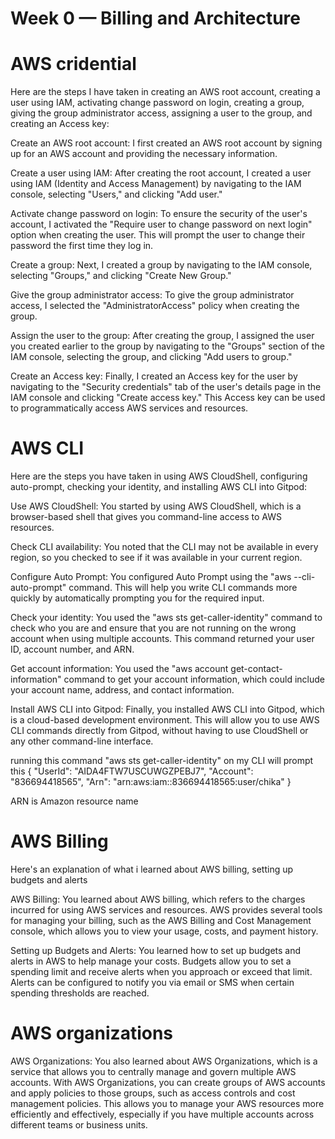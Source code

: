 # Week 0 — Billing and Architecture

# AWS cridential
Here are the steps I have taken in creating an AWS root account, creating a user using IAM, activating change password on login, creating a group, giving the group administrator access, assigning a user to the group, and creating an Access key:

Create an AWS root account: I first created an AWS root account by signing up for an AWS account and providing the necessary information.

Create a user using IAM: After creating the root account, I created a user using IAM (Identity and Access Management) by navigating to the IAM console, selecting "Users," and clicking "Add user."

Activate change password on login: To ensure the security of the user's account, I activated the "Require user to change password on next login" option when creating the user. This will prompt the user to change their password the first time they log in.

Create a group: Next, I created a group by navigating to the IAM console, selecting "Groups," and clicking "Create New Group."

Give the group administrator access: To give the group administrator access, I selected the "AdministratorAccess" policy when creating the group.

Assign the user to the group: After creating the group, I assigned the user you created earlier to the group by navigating to the "Groups" section of the IAM console, selecting the group, and clicking "Add users to group."

Create an Access key: Finally, I created an Access key for the user by navigating to the "Security credentials" tab of the user's details page in the IAM console and clicking "Create access key." This Access key can be used to programmatically access AWS services and resources.

# AWS CLI
Here are the steps you have taken in using AWS CloudShell, configuring auto-prompt, checking your identity, and installing AWS CLI into Gitpod:

Use AWS CloudShell: You started by using AWS CloudShell, which is a browser-based shell that gives you command-line access to AWS resources.

Check CLI availability: You noted that the CLI may not be available in every region, so you checked to see if it was available in your current region.

Configure Auto Prompt: You configured Auto Prompt using the "aws --cli-auto-prompt" command. This will help you write CLI commands more quickly by automatically prompting you for the required input.

Check your identity: You used the "aws sts get-caller-identity" command to check who you are and ensure that you are not running on the wrong account when using multiple accounts. This command returned your user ID, account number, and ARN.

Get account information: You used the "aws account get-contact-information" command to get your account information, which could include your account name, address, and contact information.

Install AWS CLI into Gitpod: Finally, you installed AWS CLI into Gitpod, which is a cloud-based development environment. This will allow you to use AWS CLI commands directly from Gitpod, without having to use CloudShell or any other command-line interface.

running this command "aws sts get-caller-identity" on my CLI will prompt this
{
    "UserId": "AIDA4FTW7USCUWGZPEBJ7",
    "Account": "836694418565",
    "Arn": "arn:aws:iam::836694418565:user/chika"
}

ARN is Amazon resource name

# AWS Billing 
Here's an explanation of what i learned about AWS billing, setting up budgets and alerts

AWS Billing: You learned about AWS billing, which refers to the charges incurred for using AWS services and resources. AWS provides several tools for managing your billing, such as the AWS Billing and Cost Management console, which allows you to view your usage, costs, and payment history.

Setting up Budgets and Alerts: You learned how to set up budgets and alerts in AWS to help manage your costs. Budgets allow you to set a spending limit and receive alerts when you approach or exceed that limit. Alerts can be configured to notify you via email or SMS when certain spending thresholds are reached.

# AWS organizations
AWS Organizations: You also learned about AWS Organizations, which is a service that allows you to centrally manage and govern multiple AWS accounts. With AWS Organizations, you can create groups of AWS accounts and apply policies to those groups, such as access controls and cost management policies. This allows you to manage your AWS resources more efficiently and effectively, especially if you have multiple accounts across different teams or business units.
